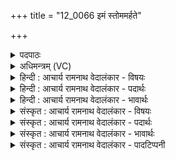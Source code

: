 +++
title = "12_0066 इमं स्तोममर्हते"

+++
<details><summary>पदपाठः</summary>

इ꣣म꣢म्। स्तो꣡मम꣢꣯म्। अ꣡र्ह꣢꣯ते। जा꣣त꣡वे꣢दसे। जा꣣त꣢। वे꣣दसे। र꣡थ꣢꣯म्। इ꣣व। स꣢꣯म्। म꣣हेम। मनीष꣡या꣢। भ꣣द्रा꣢। हि। नः꣣। प्र꣡म꣢꣯तिः। प्र। म꣣तिः। अस्य। सँस꣡दि꣢। सम्। स꣡दि꣢꣯। अ꣡ग्ने꣢꣯। स꣣ख्ये꣢। स꣣। ख्ये꣢। मा। रि꣣षाम। वय꣢म्। त꣡व꣢꣯। ६६।
</details>

<details><summary>अधिमन्त्रम् (VC)</summary>

- अग्निः
- कुत्स आङ्गिरसः
- जगती
- निषादः
- आग्नेयं काण्डम्
</details>

<details><summary>हिन्दी : आचार्य रामनाथ वेदालंकार - विषयः</summary>

अगले मन्त्र में यह कहा गया है कि परमेश्वर की स्तुति और उसकी संगति से हम क्या प्राप्त करें।
</details>

<details><summary>हिन्दी : आचार्य रामनाथ वेदालंकार - पदार्थः</summary>

पदार्थान्वयभाषाः -  (अर्हते) पूजायोग्य (जातवेदसे) सब उत्पन्न पदार्थों के ज्ञाता, सब उत्पन्न पदार्थों में विद्यमान, सकल धन के उत्पादक और वेदज्ञान को प्रकट करनेवाले परमेश्वर के लिए (मनीषया) मनोयोग के साथ (स्तोमम्) स्तोत्र को (संमहेम) सत्कारपूर्वक भेजें, (रथम् इव) जैसे किसी पूज्य जन को बुलाने के लिए उसके पास रथ भेजा जाता है। (अस्य) इस परमेश्वर की (संसदि) संगति में (नः) हमारी (प्रमतिः) प्रखर बुद्धि (भद्रा हि) भद्र ही होती है। हे (अग्ने) तेजस्वी परमात्मन् ! (वयम्) हम प्रजाजन (तव) आपकी (सख्ये) मित्रता में (मा) मत (रिषाम) हिंसित होवें ॥४॥ स्तोत्र को रथ के समान सत्कारपूर्वक भेजें—यहाँ पूर्णोपमा अलङ्कार है। जैसे किसी सुयोग्य विद्वान् को अपने उत्सवों में लाने के लिए उसके निमित्त रथ भेजा जाता है, वैसे ही पूज्य परमेश्वर को अपने हृदय-गृह में लाने के लिए उसके निमित्त स्तोत्र भेजा जाए। यह भाषा आलङ्कारिक समझनी चाहिए क्योंकि परमेश्वर तो पहले से ही हमारे हृदयों में विद्यमान है ॥४॥
</details>

<details><summary>हिन्दी : आचार्य रामनाथ वेदालंकार - भावार्थः</summary>

भावार्थभाषाः -  अव्यक्तरूप से हृदय में स्थित परमेश्वर हमारे स्तोत्र से जाग जाता है और हमारी बुद्धि को श्रेष्ठ मार्ग पर चलनेवाली भद्र बनाकर विनाश से हमारी रक्षा करता है ॥४॥
</details>

<details><summary>संस्कृत : आचार्य रामनाथ वेदालंकार - विषयः</summary>

अथ परमेश्वरस्य स्तुत्या तत्संगत्या च वयं कि लभेमहीत्याह।
</details>

<details><summary>संस्कृत : आचार्य रामनाथ वेदालंकार - पदार्थः</summary>

पदार्थान्वयभाषाः -  (अर्हते) पूज्याय। अर्ह पूजायाम्, शतृप्रत्ययः। (जातवेदसे२) यो जातानि वेत्ति, जाते-जाते विद्यते, जातं वेदो धनं वेदज्ञानं वा यस्मात् तस्मै परमेश्वराय (मनीषया) मनोयोगेन (इमम्) अस्माकं हृदये विद्यमानम् (स्तोमम्) स्तोत्रम् (संमहेम३) सत्कारपूर्वकं प्रापयेम। अत्र संपूर्वो मह पूजायामिति धातुर्बोध्यः। (रथम् इव) यथा कश्चित् पूज्यजनं समाह्वातुं तदन्तिके रथं प्रापयति तथा। (अस्य) परमात्मनः (संसदि) संगतौ (नः) अस्माकम् (प्रमतिः) प्रखरा मतिः (भद्रा हि) भद्रैव भवतु। हे (अग्ने) तेजोमय परमात्मन् ! (वयम्) प्रजाजनाः (तव) त्वदीये (सख्ये) मैत्रीभावे (मा) नैव (रिषाम) हिंसिता भवेम। रिष हिंसायाम् इति धातोः लेटि रूपम्। संमहेमा, रिषामा इत्युभयत्र अन्येषामपि दृश्यते।’ अ० ६।३।१३७ इति दीर्घः ॥४॥४ स्तोमं रथमिव संमहेम इत्यत्र पूर्णोपमालङ्कारः। यथा कञ्चित् सुयोग्यं विद्वांसं स्वोत्सवेषु समानेतुं तस्मै रथः प्रेष्यते, तथा पूज्यं परमेश्वरं स्वहृदयसदने समानेतुं तस्मै स्तोमः प्रेष्येत। आलङ्कारिकीयं भाषा वेद्या, पूर्वमेव परमेश्वरस्यास्माकं हृदये विद्यमानत्वात् ॥४॥
</details>

<details><summary>संस्कृत : आचार्य रामनाथ वेदालंकार - भावार्थः</summary>

भावार्थभाषाः -  अव्यक्तरूपेण हृदये स्थितः परमेश्वरोऽस्माकं स्तोमेन जागर्ति, बुद्धिं चास्माकं सन्मार्गगामिनीं भद्रां विधाय विनाशादस्मान् रक्षति ॥४॥
</details>

<details><summary>संस्कृत : आचार्य रामनाथ वेदालंकार - पादटिप्पनी</summary>

टिप्पणी:   १. ऋ० १।९४।१, अथ० २०।१३।३, साम० १०६४। २. जातवेदस् शब्दस्य निर्वचनार्थं द्रष्टव्यम् ३१ संख्याकस्य मन्त्रस्य व्याख्यानम्। ३. महतिरत्र गमनार्थः अन्तर्णीतण्यर्थश्च द्रष्टव्यः। यथा कश्चिद् रथं गमयति तद्वत् गमयेम—इति वि०। संमहेम सम्यक् प्रयच्छामः—इति भ०। रथमिव यथा तक्षा रथं संस्करोति तथा संमहेम सम्यक् पूजितं कुर्मः—इति सा०। ४. अत्र अग्निशब्देन विद्वद्भौतिकार्थावुपदिश्येते इति ऋग्भाष्ये द०।
</details>